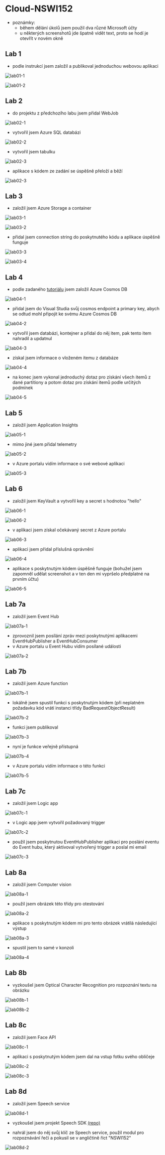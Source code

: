 # Cloud-NSWI152

- poznámky:
    - během dělání úkolů jsem použil dva různé Microsoft účty
    - u některých screenshotů jde špatně vidět text, proto se hodí je otevřít v novém okně

## Lab 1
- podle instrukcí jsem založil a publikoval jednoduchou webovou aplikaci

![lab01-1](Lab1-AppServicesDeployment/Lab1-01-VS-publish.png)

![lab01-2](Lab1-AppServicesDeployment/Lab1-02-Published-page.png)


## Lab 2

- do projektu z předchozího labu jsem přidal WebJob

![lab02-1](Lab2-AzureSQL/Lab-2-03-Web-Job.png)

- vytvořil jsem Azure SQL databázi

![lab02-2](Lab2-AzureSQL/Lab-2-01-Database-Created.png)

- vytvořil jsem tabulku

![lab02-3](Lab2-AzureSQL/Lab-2-02-Database-Query.png)

- aplikace s kódem ze zadání se úspěšně přeloží a běží

![lab02-3](Lab2-AzureSQL/Lab-2-04-App-Builded.png)


## Lab 3
- založil jsem Azure Storage a container

![lab03-1](Lab3-AzureBlobStorage/Lab3-01-Storage-Created.png)

![lab03-2](Lab3-AzureBlobStorage/Lab3-02-Container-Created.png)

- přidal jsem connection string do poskytnutého kódu a aplikace úspěšně funguje

![lab03-3](Lab3-AzureBlobStorage/Lab3-03-Successful-build.png)

![lab03-4](Lab3-AzureBlobStorage/Lab3-04-Web-Page.png)


## Lab 4
- podle zadaného [tutoriálu](https://learn.microsoft.com/en-us/azure/cosmos-db/nosql/quickstart-dotnet?tabs=azure-portal%2Cwindows%2Cpasswordless%2Csign-in-azure-cli) jsem založil Azure Cosmos DB

![lab04-1](Lab4-AzureCosmosDB/Lab-4-01-CreateCosmosDB.png)

- přidal jsem do Visual Studia svůj cosmos endpoint a primary key, abych se odtud mohl připojit ke svému Azure Cosmos DB

![lab04-2](Lab4-AzureCosmosDB/Lab-4-02-Authentication.png)

- vytvořil jsem databázi, kontejner a přidal do něj item, pak tento item nahradil a updatnul

![lab04-3](Lab4-AzureCosmosDB/Lab-4-03-SimpleDatabase.png)

- získal jsem informace o vloženém itemu z databáze

![lab04-4](Lab4-AzureCosmosDB/Lab-4-04-ItemRead.png)

- na konec jsem vykonal jednoduchý dotaz pro získání všech itemů z dané partitiony a potom dotaz pro získání itemů podle určitých podmínek

![lab04-5](Lab4-AzureCosmosDB/Lab-4-05-ItemQuery.png)


## Lab 5

- založil jsem Application Insights

![lab05-1](Lab5-ApplicationInsights/Lab5-01-Applications-Insights-created.png)

- mimo jiné jsem přidal telemetry

![lab05-2](Lab5-ApplicationInsights/Lab5-02-Telemetry-added.png)

- v Azure portalu vidím informace o své webové aplikaci

![lab05-3](Lab5-ApplicationInsights/Lab5-03-App-Insight.png)

## Lab 6

- založil jsem KeyVault a vytvořil key a secret s hodnotou "hello"

![lab06-1](Lab6-AzureKeyVault/Lab6-02-create-key.png)

![lab06-2](Lab6-AzureKeyVault/Lab6-01-create-secret.png)

- v aplikaci jsem získal očekávaný secret z Azure portalu

![lab06-3](Lab6-AzureKeyVault/Lab6-03-code-execution.png)

- aplikaci jsem přidal příslušná oprávnění

![lab06-4](Lab6-AzureKeyVault/Lab6-04-permission-settings.png)

- aplikace s poskytnutým kódem úspěšně funguje (bohužel jsem zapomněl udělat screenshot a v ten den mi vypršelo předplatné na prvním účtu)

![lab06-5](Lab6-AzureKeyVault/Lab6-05-Code.png)


## Lab 7a

- založil jsem Event Hub

![lab07a-1](Lab7-Serverless/Lab7a-01-EventHubCreated.png)

- zprovoznil jsem posílání zpráv mezi poskytnutými aplikacemi EventHubPublisher a EventHubConsumer
- v Azure portalu u Event Hubu vidím posílané události

![lab07a-2](Lab7-Serverless/Lab7a-02-EventHubMessage.png)


## Lab 7b

- založil jsem Azure function

![lab07b-1](Lab7-Serverless/Lab7b-01-FunctionCreated.png)

- lokálně jsem spustil funkci s poskytnutým kódem (při neplatném požadavku kód vrátí instanci třídy BadRequestObjectResult)

![lab07b-2](Lab7-Serverless/Lab7b-02-FunctionLocal.png)

- funkci jsem publikoval

![lab07b-3](Lab7-Serverless/Lab7b-03-FunctionPublished.png)

- nyní je funkce veřejně přístupná

![lab07b-4](Lab7-Serverless/Lab7b-04-FunctionPublic.png)

- v Azure portalu vidím informace o této funkci

![lab07b-5](Lab7-Serverless/Lab7b-05-FunctionPublic2.png)


## Lab 7c

- založil jsem Logic app

![lab07c-1](Lab7-Serverless/Lab7c-01-LogicAppCreated.png)

- v Logic app jsem vytvořil požadovaný trigger

![lab07c-2](Lab7-Serverless/Lab7c-02-Workflow.png)


- použil jsem poskytnutou EventHubPublisher aplikaci pro poslání eventu do Event hubu, který aktivoval vytvořený trigger a poslal mi email

![lab07c-3](Lab7-Serverless/Lab7c-03-Email.png)


## Lab 8a

- založil jsem Computer vision

![lab08a-1](Lab8-CognitiveServices/Lab8a-01-ComputerVisionCreated.png)

- použil jsem obrázek této třídy pro otestování

![lab08a-2](Lab8-CognitiveServices/classroom.jpg)

- aplikace s poskytnutým kódem mi pro tento obrázek vrátilá následující výstup

![lab08a-3](Lab8-CognitiveServices/Lab8a-02-ComputerVisionClassroom.png)

- spustil jsem to samé v konzoli

![lab08a-4](Lab8-CognitiveServices/Lab8a-03-ComputerVisionConsole.png)


## Lab 8b

- vyzkoušel jsem Optical Character Recognition pro rozpoznání textu na obrázku

![lab08b-1](Lab8-CognitiveServices/ocr_1_image.jpg)

![lab08b-2](Lab8-CognitiveServices/Lab8b-01-OCR.png)


## Lab 8c

- založil jsem Face API

![lab08c-1](Lab8-CognitiveServices/Lab8c-01-FaceAPICreated.png)

- aplikaci s poskytnutým kódem jsem dal na vstup fotku svého obličeje

![lab08c-2](Lab8-CognitiveServices/face.png)

![lab08c-3](Lab8-CognitiveServices/Lab8c-02-Output.png)


## Lab 8d

- založil jsem Speech service

![lab08d-1](Lab8-CognitiveServices/Lab8d-01-SpeechServiceCreated.png)

- vyzkoušel jsem projekt Speech SDK [(repo)](https://github.com/Azure-Samples/cognitive-services-speech-sdk)

- nahrál jsem do něj svůj klíč ze Speech service, použil modul pro rozpoznávání řeči a pokusil se v angličtině říct "NSWI152"

![lab08d-2](Lab8-CognitiveServices/Lab8d-02-SpeechServiceTest.png)
